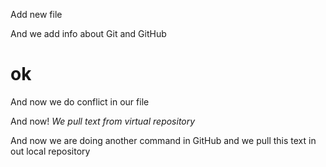 Add new file

And we add info about Git and GitHub

# ok

And now we do conflict in our file

And now! *We pull text from virtual repository*

And now we are doing another command in GitHub and we pull this text in out local repository 

